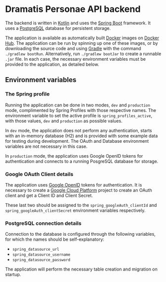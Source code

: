 # Dramatis Personae API backend

The backend is written in [Kotlin](https://kotlinlang.org/) and uses the [Spring Boot](https://spring.io/projects/spring-boot) framework. It uses a [PostgreSQL](https://www.postgresql.org/) database for persistent storage.

The application is available as automatically built [Docker](https://docs.docker.com/) images on [Docker Hub](https://hub.docker.com/r/frederikgoovaerts/dramatis-personae-backend). The application can be run by spinning up one of these images, or by downloading the source code and using [Gradle](https://gradle.org/) with the command `./gradlew bootRun`. Alternatively, run `./gradlew bootJar` to create a runnable `.jar` file. In each case, the necessary environment variables must be provided to the application, as detailed below.

## Environment variables

### The Spring profile

Running the application can be done in two modes, `dev` and `production` mode, complimented by Spring Profiles with those respective names. The environment variable to set the active profile is `spring_profiles_active`, with those values, `dev` and `production` as possible values.

In `dev` mode, the application does not perform any authentication, starts with an in-memory database (H2) and is provided with some example data for testing during development. The OAuth and Database environment variables are not necessary in this case.

In `production` mode, the application uses Google OpenID tokens for authentication and connects to a running PosgreSQL database for storage.

### Google OAuth Client details

The application uses [Google OpenID](https://developers.google.com/identity/protocols/oauth2/openid-connect) tokens for authentication. It is necessary to create a [Google Cloud Platform](https://console.cloud.google.com) project to create an OAuth client and get a Client ID and Client Secret.

These last two should be assigned to the `spring_googleAuth_clientId` and `spring_googleAuth_clientSecret` environment variables respectively.

### PostgreSQL connection details

Connection to the database is configured through the following variables, for which the names should be self-explanatory:

* `spring_datasource_url`
* `spring_datasource_username`
* `spring_datasource_password`

 The application will perform the necessary table creation and migration on startup.
